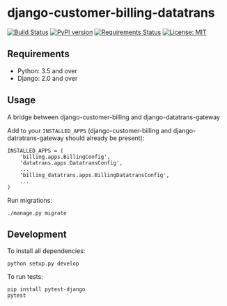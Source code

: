 django-customer-billing-datatrans
============

[![Build Status](https://travis-ci.org/skioo/django-customer-billing-datatrans.svg?branch=master)](https://travis-ci.org/skioo/django-customer-billing-datatrans)
[![PyPI version](https://badge.fury.io/py/django-customer-billing-datatrans.svg)](https://badge.fury.io/py/django-customer-billing-datatrans)
[![Requirements Status](https://requires.io/github/skioo/django-customer-billing-datatrans/requirements.svg?branch=master)](https://requires.io/github/skioo/django-customer-billing-datatrans/requirements/?branch=master)
[![License: MIT](https://img.shields.io/badge/License-MIT-blue.svg)](https://opensource.org/licenses/MIT)




Requirements
------------

* Python: 3.5 and over
* Django: 2.0 and over


Usage
-----

A bridge between django-customer-billing and django-datatrans-gateway

Add to your `INSTALLED_APPS` (django-customer-billing and django-datratrans-gateway should already be present):

    INSTALLED_APPS = (
        'billing.apps.BillingConfig',
        'datatrans.apps.DatatransConfig',
        ...
        'billing_datatrans.apps.BillingDatatransConfig',
        ...
    )


Run migrations: 

    ./manage.py migrate
    


Development
-----------

To install all dependencies:

    python setup.py develop

To run tests:

    pip install pytest-django
    pytest